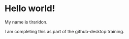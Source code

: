 # Hello world!

My name is tlraridon.

I am completing this as part of the github-desktop training.
